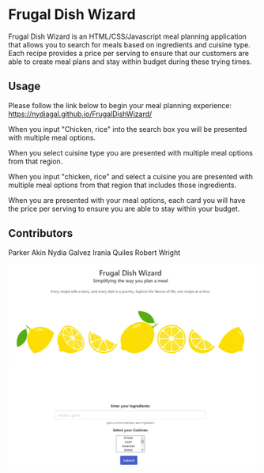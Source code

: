 # Frugal Dish Wizard
Frugal Dish Wizard is an HTML/CSS/Javascript meal planning application that allows you to search for meals based on ingredients and cuisine type. Each recipe provides a price per serving to ensure that our customers are able to create meal plans and stay within budget during these trying times.

## Usage
Please follow the link below to begin your meal planning experience:
https://nydiagal.github.io/FrugalDishWizard/
 
 When you input "Chicken, rice" into the search box you will be presented with multiple meal options.
 
 When you select cuisine type you are presented with multiple meal options from that region.
 
 When you input "chicken, rice" and select a cuisine you are presented with multiple meal options from that region
 that includes those ingredients.
 
 When you are presented with your meal options, each card you will have the price per serving to ensure you are able to stay within your budget.

 ## Contributors
 Parker Akin
 Nydia Galvez
 Irania Quiles
 Robert Wright

 ![Alt text](image.png)
